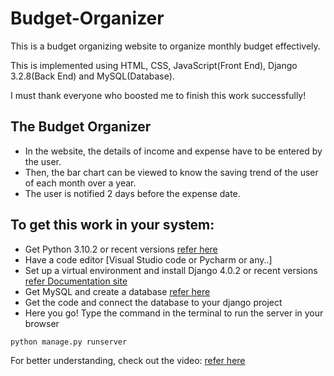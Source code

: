 # Budget-Organizer
This is a budget organizing website to organize monthly budget effectively.

This is implemented using HTML, CSS, JavaScript(Front End), Django 3.2.8(Back End) and MySQL(Database).

I must thank everyone who boosted me to finish this work successfully!

The Budget Organizer
-------------------------------------------------------------------------------------------
* In the website, the details of income and expense have to be entered by the user.
* Then, the bar chart can be viewed to know the saving trend of the user of each month over a year.
* The user is notified 2 days before the expense date.

To get this work in your system:
-------------------------------------------------------------------------------------------
* Get Python 3.10.2 or recent versions [refer here](https://www.python.org/downloads/)
* Have a code editor [Visual Studio code or Pycharm or any..]
* Set up a virtual environment and install Django 4.0.2 or recent versions [refer Documentation site](https://www.djangoproject.com/)
* Get MySQL and create a database [refer here](https://dev.mysql.com/downloads/installer/)
* Get the code and connect the database to your django project
* Here you go! Type the command in the terminal to run the server in your browser
```
python manage.py runserver
```

For better understanding, check out the video:
[refer here](https://drive.google.com/file/d/1Ywiq9Ri2AEbJUEiz_K7BS9-75wxMpJPr/view?usp=sharing)
